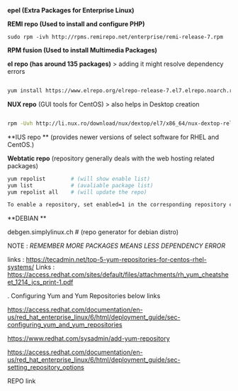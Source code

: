 

**epel           (Extra Packages for Enterprise Linux)**

**REMI repo      (Used to install and configure PHP)** 
```
sudo rpm -ivh http://rpms.remirepo.net/enterprise/remi-release-7.rpm
```
**RPM fusion     (Used to install Multimedia Packages)**

**el repo        (has around 135 packages)** > adding it might resolve dependency errors 
```bash

yum install https://www.elrepo.org/elrepo-release-7.el7.elrepo.noarch.rpm
```
**NUX repo**       (GUI tools for CentOS) > also helps in Desktop creation 
```bash

rpm -Uvh http://li.nux.ro/download/nux/dextop/el7/x86_64/nux-dextop-release-0-5.el7.nux.noarch.rpm
```

**IUS repo **      (provides newer versions of select software for RHEL and CentOS.)

**Webtatic repo**  (repository generally deals with the web hosting related packages)

```bash
yum repolist        # (will show enable list) 
yum list            # (avaliable package list)
yum repolist all    # (will update the repo)

To enable a repository, set enabled=1 in the corresponding repository configuration section in /etc/yum.repos.d/remi.repo.

```
**DEBIAN **

debgen.simplylinux.ch   # (repo generator for debian distro)


NOTE :  *REMEMBER MORE PACKAGES MEANS LESS DEPENDENCY ERROR*

links : https://tecadmin.net/top-5-yum-repositories-for-centos-rhel-systems/
Links : https://access.redhat.com/sites/default/files/attachments/rh_yum_cheatsheet_1214_jcs_print-1.pdf

. Configuring Yum and Yum Repositories below links

https://access.redhat.com/documentation/en-us/red_hat_enterprise_linux/6/html/deployment_guide/sec-configuring_yum_and_yum_repositories

https://www.redhat.com/sysadmin/add-yum-repository

https://access.redhat.com/documentation/en-us/red_hat_enterprise_linux/6/html/deployment_guide/sec-setting_repository_options




REPO link


